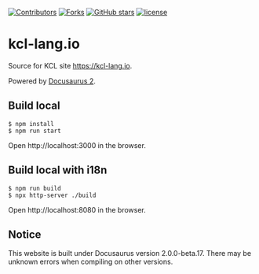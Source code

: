 [![Contributors](https://img.shields.io/github/contributors/KusionStack/kcl-lang.io.svg?style=for-the-badge)](https://github.com/KusionStack/kcl-lang.io/graphs/contributors)
[![Forks](https://img.shields.io/github/forks/KusionStack/kcl-lang.io.svg?style=for-the-badge)](https://github.com/KusionStack/kcl-lang.io/network/members)
[![GitHub stars](https://img.shields.io/github/stars/KusionStack/kcl-lang.io.svg?style=for-the-badge&label=Stars)](https://github.com/KusionStack/kcl-lang.io/)
[![license](https://img.shields.io/github/license/KusionStack/kcl-lang.io.svg?style=for-the-badge)](https://github.com/KusionStack/kcl-lang.io)

# kcl-lang.io

Source for KCL site <https://kcl-lang.io>.

Powered by [Docusaurus 2](https://docusaurus.io/).

## Build local

```
$ npm install
$ npm run start
```

Open http://localhost:3000 in the browser.

## Build local with i18n

```
$ npm run build
$ npx http-server ./build
```

Open http://localhost:8080 in the browser.

## Notice

This website is built under Docusaurus version 2.0.0-beta.17. There may be unknown errors when compiling on other versions.
